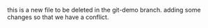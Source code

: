 this is a new file to be deleted in the git-demo branch.
adding some changes so that we have a conflict. 